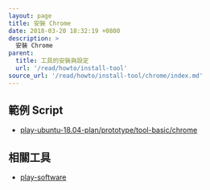```yaml
---
layout: page
title: 安裝 Chrome
date: 2018-03-20 18:32:19 +0800
description: >
  安裝 Chrome
parent:
  title: 工具的安裝與設定
  url: '/read/howto/install-tool'
source_url: '/read/howto/install-tool/chrome/index.md'
---
```



## 範例 Script

* [play-ubuntu-18.04-plan/prototype/tool-basic/chrome](https://github.com/samwhelp/play-ubuntu-18.04-plan/tree/master/prototype/tool-basic/chrome)


## 相關工具

* [play-software](https://github.com/samwhelp/play-ubuntu-18.04-plan/tree/master/plan/tool-full/play-software)

